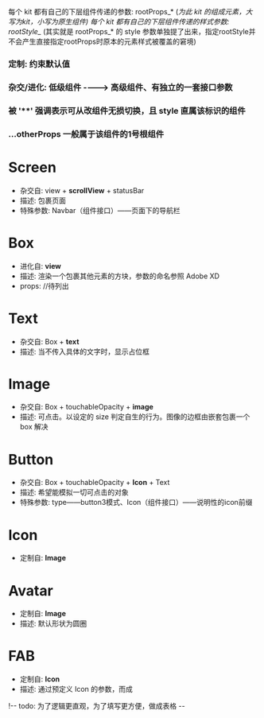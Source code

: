 每个 kit 都有自己的下层组件传递的参数: rootProps_* (*为此 kit 的组成元素，大写为kit，小写为原生组件)
每个 kit 都有自己的下层组件传递的样式参数: rootStyle_* (其实就是 rootProps_* 的 style 参数单独提了出来，指定rootStyle并不会产生直接指定rootProps时原本的元素样式被覆盖的窘境)


### 定制: 约束默认值
### 杂交/进化: 低级组件 ----> 高级组件、有独立的一套接口参数
### 被 '**' 强调表示可从改组件无损切换，且 style 直属该标识的组件
### ...otherProps 一般属于该组件的1号根组件


# Screen 
- 杂交自: view + **scrollView** + statusBar
- 描述: 包裹页面
- 特殊参数: Navbar（组件接口）——页面下的导航栏

# Box
- 进化自: **view**
- 描述: 渲染一个包裹其他元素的方块，参数的命名参照 Adobe XD
- props: //待列出

# Text
- 杂交自: Box + **text**
- 描述: 当不传入具体的文字时，显示占位框

# Image
- 杂交自: Box + touchableOpacity + **image**
- 描述: 可点击。以设定的 size 判定自生的行为。图像的边框由嵌套包裹一个 box 解决

# Button 
- 杂交自: Box + touchableOpacity + **Icon** + Text
- 描述: 希望能模拟一切可点击的对象
- 特殊参数: type——button3模式、Icon（组件接口）——说明性的icon前缀

# Icon 
- 定制自: **Image**

# Avatar 
- 定制自: **Image**
- 描述: 默认形状为圆圈

# FAB 
- 定制自: **Icon**
- 描述: 通过预定义 Icon 的参数，而成



!-- todo: 为了逻辑更直观，为了填写更方便，做成表格 --